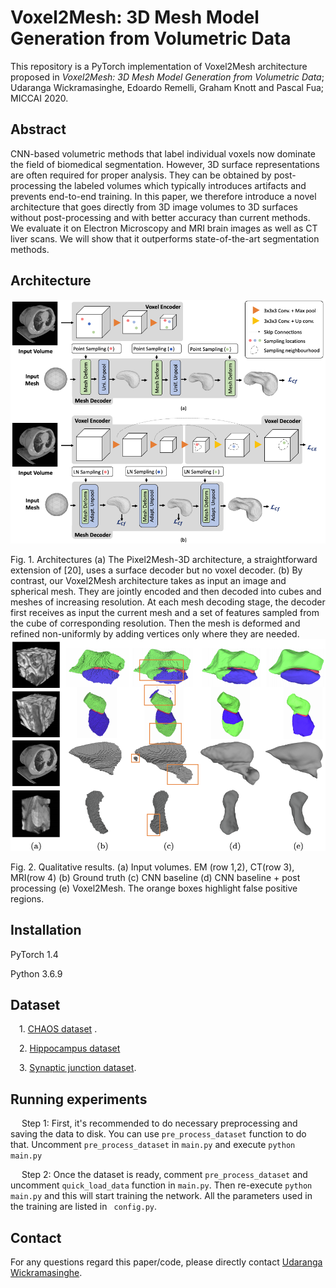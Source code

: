# Voxel2Mesh: 3D Mesh Model Generation from Volumetric Data

This repository is a PyTorch implementation of Voxel2Mesh architecture proposed in *Voxel2Mesh: 3D Mesh Model Generation from Volumetric Data*; Udaranga Wickramasinghe, Edoardo Remelli, Graham Knott and Pascal Fua; MICCAI 2020. 

## Abstract

CNN-based volumetric methods that label individual voxels now dominate the field of biomedical segmentation. However, 3D surface representations are often required for proper analysis. They can be obtained by post-processing the labeled volumes which typically introduces artifacts and prevents end-to-end training. In this paper, we therefore introduce a novel architecture that goes directly from 3D image volumes to 3D surfaces without post-processing and with better accuracy than current methods. We evaluate it on Electron Microscopy and MRI brain images as well as CT liver scans. We will show that it outperforms state-of-the-art segmentation methods.

## Architecture
  

<p class="aligncenter">
    <img src="./images/architecture.png" width="650">
</p>
Fig. 1. Architectures (a) The Pixel2Mesh-3D architecture, a straightforward extension of [20], uses a surface decoder but no voxel decoder. (b) By contrast, our
Voxel2Mesh architecture takes as input an image and spherical mesh. They are jointly
encoded and then decoded into cubes and meshes of increasing resolution. At each mesh
decoding stage, the decoder first receives as input the current mesh and a set of features sampled from the cube of corresponding resolution. Then the mesh is deformed
and refined non-uniformly by adding vertices only where they are needed.
 
<img src="./images/results.png" width="650">

Fig. 2. Qualitative results. (a) Input volumes. EM (row 1,2), CT(row 3), MRI(row
4) (b) Ground truth (c) CNN baseline (d) CNN baseline + post processing (e)
Voxel2Mesh. The orange boxes highlight false positive regions.


## Installation
PyTorch 1.4

Python 3.6.9

## Dataset

&emsp;1. [CHAOS dataset](https://chaos.grand-challenge.org/Download/)  . 

&emsp;2. [Hippocampus dataset](https://drive.google.com/file/d/1RzPB1_bqzQhlWvU-YGvZzhx2omcDh38C/view?usp=sharing)

&emsp;3. [Synaptic junction dataset](https://drive.google.com/drive/folders/1CVPLnfOdt_3x0bioFWva4VENk2bjgbri?usp=sharing).

## Running experiments

&emsp; Step 1: First, it's recommended to do necessary preprocessing and saving the data to disk. You can use ```pre_process_dataset``` function to do that. Uncomment ```pre_process_dataset``` in ```main.py``` and execute ```python main.py```

&emsp; Step 2: Once the dataset is ready, comment ```pre_process_dataset``` and uncomment ```quick_load_data``` function in ```main.py```. Then re-execute ```python main.py``` and this will start training the network. All the parameters used in the training are listed in ``` config.py```. 
 

## Contact
For any questions regard this paper/code, please directly contact [Udaranga Wickramasinghe](mailto:udaranga.wickramasinghe@epfl.ch).
